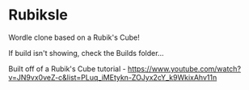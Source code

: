 # Rubiksle
Wordle clone based on a Rubik's Cube!

If build isn't showing, check the Builds folder...

Built off of a Rubik's Cube tutorial - https://www.youtube.com/watch?v=JN9vx0veZ-c&list=PLuq_iMEtykn-ZOJyx2cY_k9WkixAhv11n
